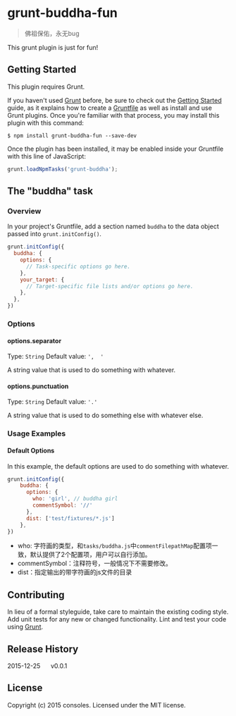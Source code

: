 # grunt-buddha-fun

> 佛祖保佑，永无bug

This grunt plugin is just for fun!

## Getting Started
This plugin requires Grunt.

If you haven't used [Grunt](http://gruntjs.com/) before, be sure to check out the [Getting Started](http://gruntjs.com/getting-started) guide, as it explains how to create a [Gruntfile](http://gruntjs.com/sample-gruntfile) as well as install and use Grunt plugins. Once you're familiar with that process, you may install this plugin with this command:

```shell
$ npm install grunt-buddha-fun --save-dev
```

Once the plugin has been installed, it may be enabled inside your Gruntfile with this line of JavaScript:

```js
grunt.loadNpmTasks('grunt-buddha');
```

## The "buddha" task

### Overview
In your project's Gruntfile, add a section named `buddha` to the data object passed into `grunt.initConfig()`.

```js
grunt.initConfig({
  buddha: {
    options: {
      // Task-specific options go here.
    },
    your_target: {
      // Target-specific file lists and/or options go here.
    },
  },
})
```

### Options

#### options.separator
Type: `String`
Default value: `',  '`

A string value that is used to do something with whatever.

#### options.punctuation
Type: `String`
Default value: `'.'`

A string value that is used to do something else with whatever else.

### Usage Examples

#### Default Options
In this example, the default options are used to do something with whatever.

```js
grunt.initConfig({
    buddha: {
      options: {
        who: 'girl', // buddha girl
        commentSymbol: '//'
      },
      dist: ['test/fixtures/*.js']
    },
})
```

- who: 字符画的类型，和`tasks/buddha.js`中`commentFilepathMap`配置项一致，默认提供了2个配置项，用户可以自行添加。
- commentSymbol：注释符号，一般情况下不需要修改。
- dist：指定输出的带字符画的js文件的目录

## Contributing
In lieu of a formal styleguide, take care to maintain the existing coding style. Add unit tests for any new or changed functionality. Lint and test your code using [Grunt](http://gruntjs.com/).

## Release History
2015-12-25 &nbsp;&nbsp;&nbsp;&nbsp; v0.0.1

## License
Copyright (c) 2015 consoles. Licensed under the MIT license.
